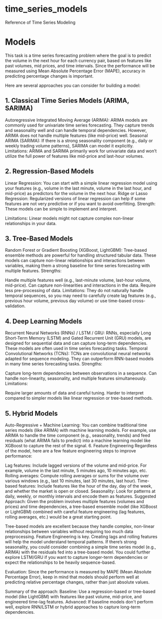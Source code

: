 # time_series_models
Reference of Time Series Modeling

# Models 
This task is a time series forecasting problem where the goal is to predict the volume in the next hour for each currency pair, based on features like past volumes, mid prices, and time intervals. Since the performance will be measured using Mean Absolute Percentage Error (MAPE), accuracy in predicting percentage changes is important.

Here are several approaches you can consider for building a model:

## 1. Classical Time Series Models (ARIMA, SARIMA)
Autoregressive Integrated Moving Average (ARIMA): ARIMA models are commonly used for univariate time series forecasting. They capture trends and seasonality well and can handle temporal dependencies. However, ARIMA does not handle multiple features (like mid-price) well.
Seasonal ARIMA (SARIMA): If there is a strong seasonality component (e.g., daily or weekly trading volume patterns), SARIMA can model it explicitly.
Limitations: ARIMA and SARIMA primarily work for univariate data and won’t utilize the full power of features like mid-price and last-hour volumes.

## 2. Regression-Based Models
Linear Regression: You can start with a simple linear regression model using your features (e.g., volume in the last minute, volume in the last hour, and mid-price) as predictors for the volume in the next hour.
Ridge or Lasso Regression: Regularized versions of linear regression can help if some features are not very predictive or if you want to avoid overfitting.
Strength: These models can be simple to implement and interpret.

Limitations: Linear models might not capture complex non-linear relationships in your data.

## 3. Tree-Based Models
Random Forest or Gradient Boosting (XGBoost, LightGBM): Tree-based ensemble methods are powerful for handling structured tabular data. These models can capture non-linear relationships and interactions between variables, making them a strong baseline for time series forecasting with multiple features.
Strengths:

Handle multiple features well (e.g., last-minute volume, last-hour volume, mid-price).
Can capture non-linearities and interactions in the data.
Require less pre-processing of data.
Limitations: They do not naturally handle temporal sequences, so you may need to carefully create lag features (e.g., previous hour volume, previous day volume) or use time-based cross-validation.

## 4. Deep Learning Models
Recurrent Neural Networks (RNNs) / LSTM / GRU: RNNs, especially Long Short-Term Memory (LSTM) and Gated Recurrent Unit (GRU) models, are designed for sequential data and can capture long-term dependencies. These models are often used in time series forecasting tasks.
Temporal Convolutional Networks (TCNs): TCNs are convolutional neural networks adapted for sequence modeling. They can outperform RNN-based models in many time series forecasting tasks.
Strengths:

Capture long-term dependencies between observations in a sequence.
Can handle non-linearity, seasonality, and multiple features simultaneously.
Limitations:

Require larger amounts of data and careful tuning.
Harder to interpret compared to simpler models like linear regression or tree-based methods.

## 5. Hybrid Models
Auto-Regressive + Machine Learning: You can combine traditional time series models (like ARIMA) with machine learning models. For example, use ARIMA to handle the time component (e.g., seasonality, trends) and feed residuals (what ARIMA fails to predict) into a machine learning model like XGBoost to capture the rest of the signal.
6. Feature Engineering
Regardless of the model, here are a few feature engineering steps to improve performance:

Lag features: Include lagged versions of the volume and mid-price. For example, volume in the last minute, 5 minutes ago, 10 minutes ago, etc.
Rolling averages: Compute rolling averages or sums for the volume over various windows (e.g., last 10 minutes, last 30 minutes, last hour).
Time-based features: Include features like the hour of the day, day of the week, and whether the market is open or closed.
Seasonality: Look for patterns at daily, weekly, or monthly intervals and encode them as features.
Suggested Approach:
Given the problem involves multiple features (volumes and prices) and time dependencies, a tree-based ensemble model (like XGBoost or LightGBM) combined with careful feature engineering (lag features, rolling averages, etc.) would be a great starting point.

Tree-based models are excellent because they handle complex, non-linear relationships between variables without requiring too much data preprocessing.
Feature Engineering is key. Creating lags and rolling features will help the model understand temporal patterns.
If there’s strong seasonality, you could consider combining a simple time series model (e.g., ARIMA) with the residuals fed into a tree-based model.
You could further explore LSTM/GRU if you want to capture longer-term dependencies or expect the relationships to be heavily sequence-based.

Evaluation:
Since the performance is measured by MAPE (Mean Absolute Percentage Error), keep in mind that models should perform well at predicting relative percentage changes, rather than just absolute values.

Summary of the approach:
Baseline: Use a regression-based or tree-based model (like LightGBM) with features like past volume, mid-price, and engineered time-lag features.
Advanced: If baseline models don't perform well, explore RNN/LSTM or hybrid approaches to capture long-term dependencies.

